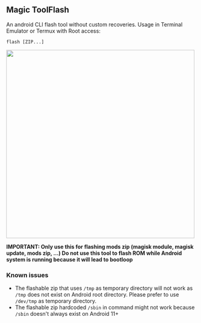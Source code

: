 ## Magic ToolFlash

An android CLI flash tool without custom recoveries. Usage in Terminal Emulator or Termux with Root access: 
```
flash [ZIP...]
```

<img src="https://github.com/HuskyDG/huskydg.github.io/raw/main/img/Screenshot_20220411-162531_Terminal_Emulator.png" width="500px"/>

**IMPORTANT: Only use this for flashing mods zip (magisk module, magisk update, mods zip, ...) Do not use this tool to flash ROM while Android system is running because it will lead to bootloop**

### Known issues

- The flashable zip that uses `/tmp` as temporary directory will not work as `/tmp` does not exist on Android root directory. Please prefer to use `/dev/tmp` as temporary directory.
- The flashable zip hardcoded `/sbin` in command might not work because `/sbin` doesn't always exist on Android 11+ 
